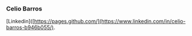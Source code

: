 ### Celio Barros


 [Linkedin]([https://pages.github.com/](https://www.linkedin.com/in/celio-barros-b946b055/).
<!--
**CelioBarros1301/CelioBarros1301** is a ✨ _special_ ✨ repository because its `README.md` (this file) appears on your GitHub profile.

Here are some ideas to get you started:

- 🔭 I’m currently working on ...
- 🌱 I’m currently learning ...
- 👯 I’m looking to collaborate on ...
- 🤔 I’m looking for help with ...
- 💬 Ask me about ...
- 📫 How to reach me: ...
- 😄 Pronouns: ...
- ⚡ Fun fact: ...
-->
